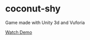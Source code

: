 # coconut-shy
Game made with Unity 3d and Vuforia

[Watch Demo](https://github.com/Ronan-senpi/coconut-shy/blob/main/coconut-shy.webm)
